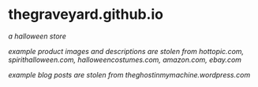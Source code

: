 # thegraveyard.github.io
*a halloween store*


*example product images and descriptions are stolen from hottopic.com, spirithalloween.com, halloweencostumes.com, amazon.com, ebay.com*


*example blog posts are stolen from theghostinmymachine.wordpress.com*
